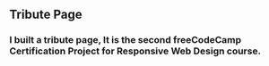 ## Tribute Page

### I built a tribute page, It is the second freeCodeCamp Certification Project for Responsive Web Design course.
